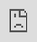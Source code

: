 ```yaml
---
title: "Creating the New World of Trust"
permalink: rwot1-sf/final-documents/whats-the-next-step/
sidebar:
  - title: RWoT1-SF
    nav: rwot1
  - title: "Rebooting the Web of Trust"
    nav: rwotnav
authors:
  - "Shannon Appelcline"
contributors:
  - "Christopher Allen"
  - "Brian Weller"
  - "Sonia Sawhney"
gitlink: "https://github.com/WebOfTrustInfo/rwot1-sf/blob/master/final-documents/whats-the-next-step.pdf"
header:
  image: /assets/images/1-graphic-recording/09_Next_Step_Summary.JPG
---
```


Having trouble trying to embed the pdf.. would be great if a markdown version existed.

* [rwot1-sf/final-documents/whats-the-next-step.pdf](https://infominer.id/pub-yes/rwot1-sf/final-documents/whats-the-next-step.pdf)


<iframe src="https://infominer.id/pub-yes/rwot1-sf/final-documents/whats-the-next-step.pdf" frameborder="0"
  style="position:absolute;top:0;left:0;width:100%;height:100%;"></iframe>
